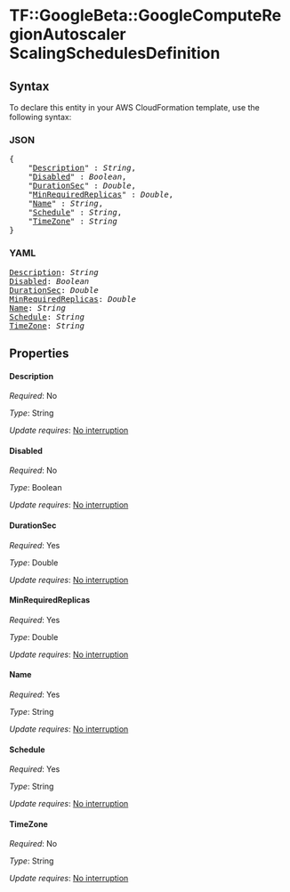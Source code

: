 # TF::GoogleBeta::GoogleComputeRegionAutoscaler ScalingSchedulesDefinition

## Syntax

To declare this entity in your AWS CloudFormation template, use the following syntax:

### JSON

<pre>
{
    "<a href="#description" title="Description">Description</a>" : <i>String</i>,
    "<a href="#disabled" title="Disabled">Disabled</a>" : <i>Boolean</i>,
    "<a href="#durationsec" title="DurationSec">DurationSec</a>" : <i>Double</i>,
    "<a href="#minrequiredreplicas" title="MinRequiredReplicas">MinRequiredReplicas</a>" : <i>Double</i>,
    "<a href="#name" title="Name">Name</a>" : <i>String</i>,
    "<a href="#schedule" title="Schedule">Schedule</a>" : <i>String</i>,
    "<a href="#timezone" title="TimeZone">TimeZone</a>" : <i>String</i>
}
</pre>

### YAML

<pre>
<a href="#description" title="Description">Description</a>: <i>String</i>
<a href="#disabled" title="Disabled">Disabled</a>: <i>Boolean</i>
<a href="#durationsec" title="DurationSec">DurationSec</a>: <i>Double</i>
<a href="#minrequiredreplicas" title="MinRequiredReplicas">MinRequiredReplicas</a>: <i>Double</i>
<a href="#name" title="Name">Name</a>: <i>String</i>
<a href="#schedule" title="Schedule">Schedule</a>: <i>String</i>
<a href="#timezone" title="TimeZone">TimeZone</a>: <i>String</i>
</pre>

## Properties

#### Description

_Required_: No

_Type_: String

_Update requires_: [No interruption](https://docs.aws.amazon.com/AWSCloudFormation/latest/UserGuide/using-cfn-updating-stacks-update-behaviors.html#update-no-interrupt)

#### Disabled

_Required_: No

_Type_: Boolean

_Update requires_: [No interruption](https://docs.aws.amazon.com/AWSCloudFormation/latest/UserGuide/using-cfn-updating-stacks-update-behaviors.html#update-no-interrupt)

#### DurationSec

_Required_: Yes

_Type_: Double

_Update requires_: [No interruption](https://docs.aws.amazon.com/AWSCloudFormation/latest/UserGuide/using-cfn-updating-stacks-update-behaviors.html#update-no-interrupt)

#### MinRequiredReplicas

_Required_: Yes

_Type_: Double

_Update requires_: [No interruption](https://docs.aws.amazon.com/AWSCloudFormation/latest/UserGuide/using-cfn-updating-stacks-update-behaviors.html#update-no-interrupt)

#### Name

_Required_: Yes

_Type_: String

_Update requires_: [No interruption](https://docs.aws.amazon.com/AWSCloudFormation/latest/UserGuide/using-cfn-updating-stacks-update-behaviors.html#update-no-interrupt)

#### Schedule

_Required_: Yes

_Type_: String

_Update requires_: [No interruption](https://docs.aws.amazon.com/AWSCloudFormation/latest/UserGuide/using-cfn-updating-stacks-update-behaviors.html#update-no-interrupt)

#### TimeZone

_Required_: No

_Type_: String

_Update requires_: [No interruption](https://docs.aws.amazon.com/AWSCloudFormation/latest/UserGuide/using-cfn-updating-stacks-update-behaviors.html#update-no-interrupt)


